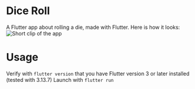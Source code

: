 # Dice Roll

A Flutter app about rolling a die, made with Flutter. 
Here is how it looks: 
![Short clip of the app](https://i.imgur.com/ix5tB9q.gif)

# Usage
Verify with `flutter version` that you have Flutter version 3 or later installed (tested with 3.13.7)
Launch with `flutter run`


